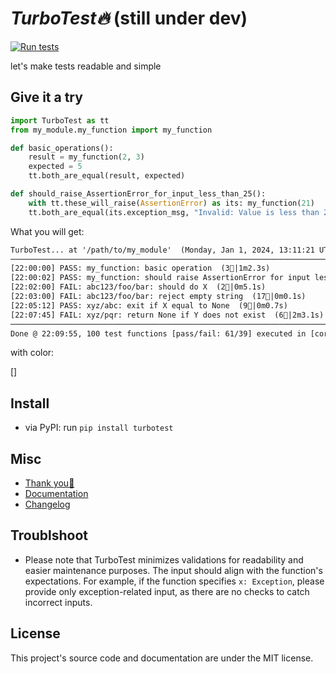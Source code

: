 # *TurboTest🔥* (still under dev)

[![Run tests](https://github.com/nvfp/TurboTest/actions/workflows/run-tests.yml/badge.svg)](https://github.com/nvfp/TurboTest/actions/workflows/run-tests.yml)

let's make tests readable and simple


## Give it a try

```python
import TurboTest as tt
from my_module.my_function import my_function

def basic_operations():
    result = my_function(2, 3)
    expected = 5
    tt.both_are_equal(result, expected)

def should_raise_AssertionError_for_input_less_than_25():
    with tt.these_will_raise(AssertionError) as its: my_function(21)
    tt.both_are_equal(its.exception_msg, "Invalid: Value is less than 25.")
```

What you will get:

```txt
TurboTest... at '/path/to/my_module'  (Monday, Jan 1, 2024, 13:11:21 UTC-0800)
──────────────────────────────────────────────────────────────────────────────────────────────────────
[22:00:00] PASS: my_function: basic operation  (3🧪|1m2.3s)
[22:00:02] PASS: my_function: should raise AssertionError for input less than 25  (9🧪|2m2.1s)
[22:02:00] FAIL: abc123/foo/bar: should do X  (2🧪|0m5.1s)
[22:03:00] FAIL: abc123/foo/bar: reject empty string  (17🧪|0m0.1s)
[22:05:12] PASS: xyz/abc: exit if X equal to None  (9🧪|0m0.7s)
[22:07:45] FAIL: xyz/pqr: return None if Y does not exist  (6🧪|2m3.1s)
──────────────────────────────────────────────────────────────────────────────────────────────────────
Done @ 22:09:55, 100 test functions [pass/fail: 61/39] executed in [core/total: 31m2.0s/37m3.1s] 🔥🔥
```

with color:

[]


## Install

- via PyPI: run `pip install turbotest`

## Misc

- [Thank you💙](https://nvfp.github.io/thank-you)
- [Documentation](https://nvfp.github.io/mykit)
- [Changelog](https://nvfp.github.io/mykit/changelog)


## Troublshoot

- Please note that TurboTest minimizes validations for readability and easier maintenance purposes. The input should align with the function's expectations. For example, if the function specifies `x: Exception`, please provide only exception-related input, as there are no checks to catch incorrect inputs.


## License

This project's source code and documentation are under the MIT license.

